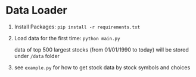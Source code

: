 # Data Loader

1. Install Packages:
   ```pip install -r requirements.txt```

2. Load data for the first time: `python main.py`

   data of top 500 largest stocks (from 01/01/1990 to today) will be stored under `/data` folder
3. see `example.py` for how to get stock data by stock symbols and choices

